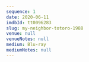 ```yaml
---
sequence: 1
date: 2020-06-11
imdbId: tt0096283
slug: my-neighbor-totoro-1988
venue: null
venueNotes: null
medium: Blu-ray
mediumNotes: null
---
```


